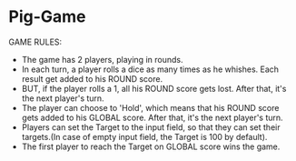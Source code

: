 # Pig-Game
GAME RULES:
- The game has 2 players, playing in rounds.
- In each turn, a player rolls a dice as many times as he whishes. Each result get added to his ROUND score.
- BUT, if the player rolls a 1, all his ROUND score gets lost. After that, it's the next player's turn.
- The player can choose to 'Hold', which means that his ROUND score gets added to his GLOBAL score. After that, it's the next player's turn.
- Players can set the Target to the input field, so that they can set their targets.(In case of empty input field, the Target is 100 by default).
- The first player to reach the Target on GLOBAL score wins the game.

